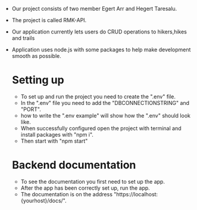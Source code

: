 * Our project consists of two member Egert Arr and Hegert Taresalu.
* The project is called RMK-API.


* Our application currently lets users do CRUD operations to hikers,hikes and trails
    
* Application uses node.js with some packages to help make development smooth as possible.

    # Setting up
    * To set up and run the project you need to create the ".env" file.
    * In the ".env" file you need to add the "DBCONNECTIONSTRING" and "PORT".
    * how to write the ".env example" will show how the ".env" should look
    like.
    * When successfully configured open the project with terminal and install packages with "npm i".
    * Then start with "npm start"

    # Backend documentation
    * To see the documentation you first need to set up the app.
    * After the app has been correctly set up, run the app.
    * The documentation is on the address "https://localhost:{yourhost}/docs/".